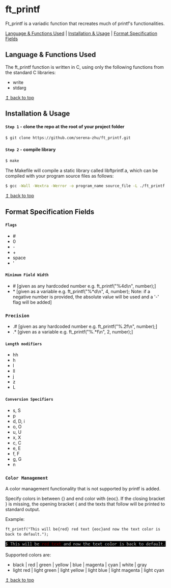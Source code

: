 # <a name="top">ft_printf</a>

Ft_printf is a variadic function that recreates much of printf's functionalities.

[Language & Functions Used](#language_functions) | [Installation & Usage](#installation_usage) | [Format Specification Fields](#fields) 

## <a name="language_functions">Language & Functions Used</a>

The ft_printf function is written in C, using only the following functions from the standard C libraries: 

* write
* stdarg

<a href="#top">↥ back to top</a>

## <a name="installation_usage">Installation & Usage</a>

#### `Step 1` - clone the repo at the root of your project folder

```bash
$ git clone https://github.com/serena-zhu/ft_printf.git
```

#### `Step 2` - compile library

```bash
$ make
```

The Makefile will compile a static library called libftprintf.a, which can be compiled with your program source files as follows:

```bash
$ gcc -Wall -Wextra -Werror -o program_name source_file -L ./ft_printf -lftprintf
```
<a href="#top">↥ back to top</a>

## <a name="fields">Format Specification Fields</a>

#### `Flags`

* \#
* 0
* \-
* \+
* space
* '

#### `Minimum Field Width`

* \# [given as any hardcoded number e.g. ft_printf("%4d\n", number);]
* \* [given as a variable e.g. ft_printf("%*d\n", 4, number); Note: if a negative number is provided, the absolute value will be used and a '-' flag will be added]

### `Precision`

* .# [given as any hardcoded number e.g. ft_printf("%.2f\n", number);]
* .* [given as a variable e.g. ft_printf("%.*f\n", 2, number);]

#### `Length modifiers`

* hh
* h
* l
* ll
* j
* z
* L

#### `Conversion Specifiers`

* s, S
* p
* d, D, i
* o, O
* u, U
* x, X
* c, C
* e, E
* f, F
* g, G
* n

### `Color Management`

A color management functionality that is not supported by printf is added.

Specify colors in between {} and end color with {eoc}. If the closing bracket } is missing, the opening bracket { and the texts that follow will be printed to standard output. 

Example:
```
ft_printf("This will be{red} red text {eoc}and now the text color is back to default.");
```
![color_output](/color_management_output.PNG)

Supported colors are:

* black | red | green | yellow | blue | magenta | cyan | white | gray
* light red | light green | light yellow | light blue | light magenta | light cyan

<a href="#top">↥ back to top</a>